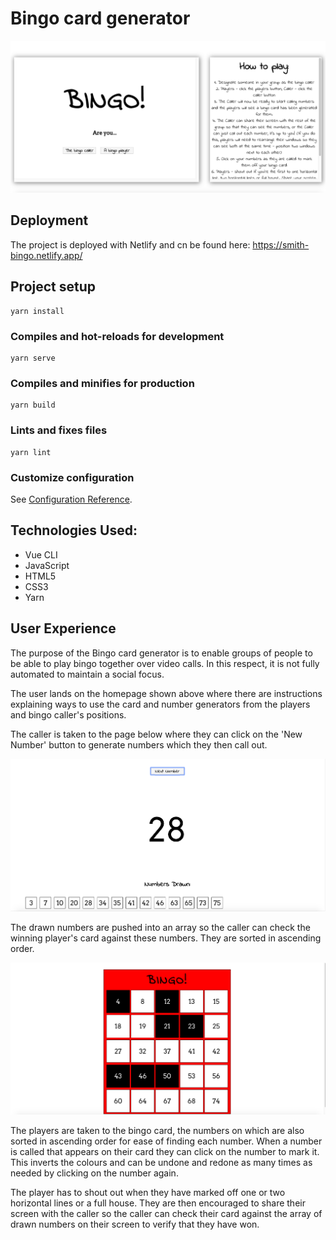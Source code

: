 # Bingo card generator

![Homepage screenshot](/src/bingo-assets/homepage.png) 

## Deployment
The project is deployed with Netlify and cn be found here: https://smith-bingo.netlify.app/

## Project setup
```
yarn install
```

### Compiles and hot-reloads for development
```
yarn serve
```

### Compiles and minifies for production
```
yarn build
```

### Lints and fixes files
```
yarn lint
```

### Customize configuration
See [Configuration Reference](https://cli.vuejs.org/config/).

## Technologies Used:

- Vue CLI
- JavaScript
- HTML5
- CSS3
- Yarn

## User Experience

The purpose of the Bingo card generator is to enable groups of people to be able to play bingo together over video calls. In this respect, it is not fully automated to maintain a social focus. 

The user lands on the homepage shown above where there are instructions explaining ways to use the card and number generators from the players and bingo caller's positions. 

The caller is taken to the page below where they can click on the 'New Number' button to generate numbers which they then call out. 

![Caller screenshot](/src/bingo-assets/caller-page.png) 

The drawn numbers are pushed into an array so the caller can check the winning player's card against these numbers. They are sorted in ascending order. 

![Bingo-card screenshot](/src/bingo-assets/bingo-card.png) 

The players are taken to the bingo card, the numbers on which are also sorted in ascending order for ease of finding each number. When a number is called that appears on their card they can click on the number to mark it. This inverts the colours and can be undone and redone as many times as needed by clicking on the number again. 

The player has to shout out when they have marked off one or two horizontal lines or a full house. 
They are then encouraged to share their screen with the caller so the caller can check their card against the array of drawn numbers on their screen to verify that they have won. 